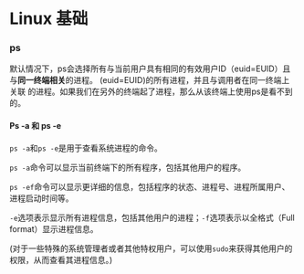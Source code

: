 # Linux 基础

### ps

默认情况下，ps会选择所有与当前用户具有相同的有效用户ID（euid=EUID）且与**同一终端相关**的进程。 (euid=EUID)的所有进程，并且与调用者在同一终端上关联 的进程。如果我们在另外的终端起了进程，那么从该终端上使用ps是看不到的。

#### Ps -a 和 ps -e

`ps -a`和`ps -e`是用于查看系统进程的命令。

`ps -a`命令可以显示当前终端下的所有程序，包括其他用户的程序。

`ps -ef`命令可以显示更详细的信息，包括程序的状态、进程号、进程所属用户、进程启动时间等。

`-e`选项表示显示所有进程信息，包括其他用户的进程；`-f`选项表示以全格式（Full format）显示进程信息。

(对于一些特殊的系统管理者或者其他特权用户，可以使用`sudo`来获得其他用户的权限，从而查看其进程信息。)